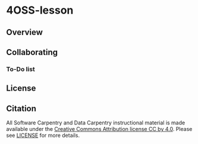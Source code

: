 # 4OSS-lesson

## Overview

## Collaborating

### To-Do list

## License

## Citation

All Software Carpentry and Data Carpentry instructional material is made available under the [Creative Commons Attribution license CC by 4.0](https://creativecommons.org/licenses/by/4.0/). Please see [LICENSE](LICENSE.md) for more details.


